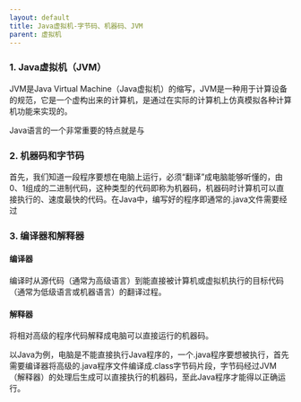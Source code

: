 ```yaml
---
layout: default
title: Java虚拟机-字节码、机器码、JVM
parent: 虚拟机
---
```


### 1. Java虚拟机（JVM）

JVM是Java Virtual Machine（Java虚拟机）的缩写，JVM是一种用于计算设备的规范，它是一个虚构出来的计算机，是通过在实际的计算机上仿真模拟各种计算机功能来实现的。

Java语言的一个非常重要的特点就是与

### 2. 机器码和字节码

首先，我们知道一段程序要想在电脑上运行，必须“翻译”成电脑能够听懂的，由0、1组成的二进制代码，这种类型的代码即称为机器码，机器码时计算机可以直接执行的、速度最快的代码。在Java中，编写好的程序即通常的.java文件需要经过

### 3. 编译器和解释器

#### 编译器

编译时从源代码（通常为高级语言）到能直接被计算机或虚拟机执行的目标代码（通常为低级语言或机器语言）的翻译过程。

#### 解释器

将相对高级的程序代码解释成电脑可以直接运行的机器码。

以Java为例，电脑是不能直接执行Java程序的，一个.java程序要想被执行，首先需要编译器将高级的.java程序文件编译成.class字节码片段，字节码经过JVM（解释器）的处理后生成可以直接执行的机器码，至此Java程序才能得以正确运行。